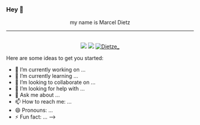 ### Hey 👋

<p align="center">
  my name is Marcel Dietz 
</p>
<hr>
</br>

<div align="center">
<a href="https://github.com/Dietze1595?tab=followers"><img src="https://img.shields.io/github/followers/Dietze1595.svg?style=social&label=Follow&maxAge=z"></a>
<a href="https://github.com/Dietze1595"><img src="https://badges.frapsoft.com/os/v1/open-source.svg?v=103"></a>
<a href="https://github.com/Dietze1595"><img src="https://komarev.com/ghpvc/?username=Dietze1595" alt="Dietze_"/></a>

</div>

Here are some ideas to get you started:

- 🔭 I’m currently working on ...
- 🌱 I’m currently learning ...
- 👯 I’m looking to collaborate on ...
- 🤔 I’m looking for help with ...
- 💬 Ask me about ...
- 📫 How to reach me: ...
- 😄 Pronouns: ...
- ⚡ Fun fact: ...
-->
